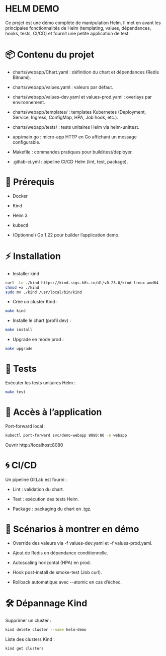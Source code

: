 # HELM DEMO
Ce projet est une démo complète de manipulation Helm. 
Il met en avant les principales fonctionnalités de Helm (templating, values, dépendances, hooks, tests, CI/CD) 
et fournit une petite application de test.

# 📦 Contenu du projet

- charts/webapp/Chart.yaml : définition du chart et dépendances (Redis Bitnami).

- charts/webapp/values.yaml : valeurs par défaut.

- charts/webapp/values-dev.yaml et values-prod.yaml : overlays par environnement.

- charts/webapp/templates/ : templates Kubernetes (Deployment, Service, Ingress, ConfigMap, HPA, Job hook, etc.).

- charts/webapp/tests/ : tests unitaires Helm via helm-unittest.

- app/main.go : micro-app HTTP en Go affichant un message configurable.

- Makefile : commandes pratiques pour build/test/deployer.

- .gitlab-ci.yml : pipeline CI/CD Helm (lint, test, package).



# 🚀 Prérequis

* Docker

* Kind

* Helm 3

* kubectl

* (Optionnel) Go 1.22 pour builder l’application demo.

# ⚡ Installation

- Installer kind 
```bash
curl -Lo ./kind https://kind.sigs.k8s.io/dl/v0.23.0/kind-linux-amd64
chmod +x ./kind
sudo mv ./kind /usr/local/bin/kind
```
- Crée un cluster Kind :
```bash
make kind
```
- Installe le chart (profil dev) :

```bash
make install
```
- Upgrade en mode prod :
```bash
make upgrade
```

# 🧪 Tests

Exécuter les tests unitaires Helm :

```bash
make test
```

# 🔗 Accès à l’application

Port-forward local :

```bash
kubectl port-forward svc/demo-webapp 8080:80 -n webapp
```
Ouvrir http://localhost:8080

# 🌀 CI/CD

Un pipeline GitLab est fourni :

* Lint : validation du chart.

* Test : exécution des tests Helm.

* Package : packaging du chart en .tgz.

# 🎯 Scénarios à montrer en démo

+ Override des valeurs via -f values-dev.yaml et -f values-prod.yaml.

+ Ajout de Redis en dépendance conditionnelle.

+ Autoscaling horizontal (HPA) en prod.

+ Hook post-install de smoke-test (Job curl).

+ Rollback automatique avec --atomic en cas d’échec.

# 🛠️ Dépannage Kind

Supprimer un cluster :
```bash
kind delete cluster --name helm-demo
```

Liste des clusters Kind :
```bash
kind get clusters
```


